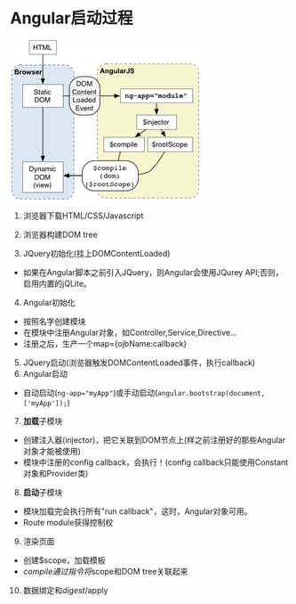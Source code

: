 # Angular启动过程
![](angular-start.jpg)

1. 浏览器下载HTML/CSS/Javascript
2. 浏览器构建DOM tree

3. JQuery初始化(挂上DOMContentLoaded)
  * 如果在Angular脚本之前引入JQuery，则Angular会使用JQurey API;否则，启用内置的jQLite。
4. Angular初始化
  * 按照名字创建模块
  * 在模块中注册Angular对象，如Controller,Service,Directive...
  * 注册之后，生产一个map={ojbName:callback}
  
5. JQuery启动(浏览器触发DOMContentLoaded事件，执行callback)
6. Angular启动
  * 自动启动(```ng-app="myApp"```)或手动启动(```angular.bootstrap(document, ['myApp']);```)
  
7. **加载**子模块
  * 创建注入器(injector)，把它关联到DOM节点上(样之前注册好的那些Angular对象才能被使用)
  * 模块中注册的config callback，会执行！(config callback只能使用Constant对象和Provider类)

8. **启动**子模块
  * 模块加载完会执行所有"run callback"，这时，Angular对象可用。
  * Route module获得控制权

9. 渲染页面
  * 创建$scope，加载模板
  * $compile通过指令将$scope和DOM tree关联起来

10. 数据绑定和$digest/$apply